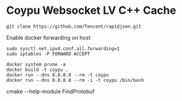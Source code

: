 
# Coypu Websocket LV C++ Cache


```
git clone https://github.com/Tencent/rapidjson.git
```

Enable docker forwarding on host
```
sudo sysctl net.ipv4.conf.all.forwarding=1
sudo iptables -P FORWARD ACCEPT
```

```
docker system prune -a
docker build -t coypu .
docker run --dns 8.8.8.8 --rm -t coypu 
docker run --dns 8.8.8.8 --rm -i -t coypu /bin/bash
```
cmake --help-module FindProtobuf
